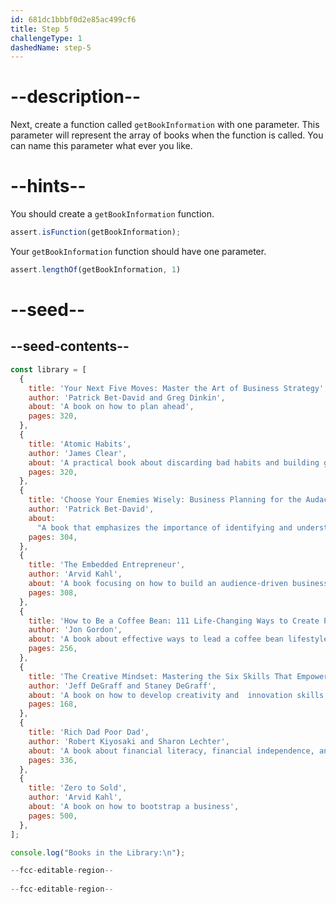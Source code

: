 ```yaml
---
id: 681dc1bbbf0d2e85ac499cf6
title: Step 5
challengeType: 1
dashedName: step-5
---
```


# --description--

Next, create a function called `getBookInformation` with one parameter. This parameter will represent the array of books when the function is called. You can name this parameter what ever you like.  

# --hints--

You should create a `getBookInformation` function.

```js
assert.isFunction(getBookInformation);
```

Your `getBookInformation` function should have one parameter.

```js
assert.lengthOf(getBookInformation, 1)
```

# --seed--

## --seed-contents--

```js
const library = [
  {
    title: 'Your Next Five Moves: Master the Art of Business Strategy',
    author: 'Patrick Bet-David and Greg Dinkin',
    about: 'A book on how to plan ahead',
    pages: 320,
  },
  {
    title: 'Atomic Habits',
    author: 'James Clear',
    about: 'A practical book about discarding bad habits and building good ones',
    pages: 320,
  },
  {
    title: 'Choose Your Enemies Wisely: Business Planning for the Audacious Few',
    author: 'Patrick Bet-David',
    about:
      "A book that emphasizes the importance of identifying and understanding one's adversaries to succeed in the business world",
    pages: 304,
  },
  {
    title: 'The Embedded Entrepreneur',
    author: 'Arvid Kahl',
    about: 'A book focusing on how to build an audience-driven business',
    pages: 308,
  },
  {
    title: 'How to Be a Coffee Bean: 111 Life-Changing Ways to Create Positive Change',
    author: 'Jon Gordon',
    about: 'A book about effective ways to lead a coffee bean lifestyle',
    pages: 256,
  },
  {
    title: 'The Creative Mindset: Mastering the Six Skills That Empower Innovation',
    author: 'Jeff DeGraff and Staney DeGraff',
    about: 'A book on how to develop creativity and  innovation skills',
    pages: 168,
  },
  {
    title: 'Rich Dad Poor Dad',
    author: 'Robert Kiyosaki and Sharon Lechter',
    about: 'A book about financial literacy, financial independence, and building wealth. ',
    pages: 336,
  },
  {
    title: 'Zero to Sold',
    author: 'Arvid Kahl',
    about: 'A book on how to bootstrap a business',
    pages: 500,
  },
];

console.log("Books in the Library:\n");

--fcc-editable-region--
  
--fcc-editable-region--
```
